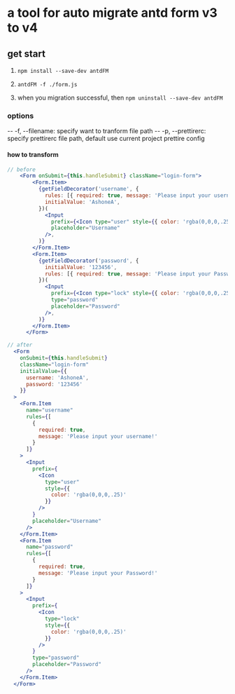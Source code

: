 # a tool for auto migrate antd form v3 to v4

## get start

1. `npm install --save-dev antdFM`

2. `antdFM -f ./form.js`

3. when you migration successful, then `npm uninstall --save-dev antdFM`

### options 
-- -f, --filename: specify want to tranform file path
-- -p, --prettirerc: specify prettirerc file path, default use current project prettire config 

#### how to transform

```jsx
// before
    <Form onSubmit={this.handleSubmit} className="login-form">
        <Form.Item>
          {getFieldDecorator('username', {
            rules: [{ required: true, message: 'Please input your username!' }],
            initialValue: 'AshoneA',
          })(
            <Input
              prefix={<Icon type="user" style={{ color: 'rgba(0,0,0,.25)' }} />}
              placeholder="Username"
            />,
          )}
        </Form.Item>
        <Form.Item>
          {getFieldDecorator('password', {
            initialValue: '123456',
            rules: [{ required: true, message: 'Please input your Password!' }],
          })(
            <Input
              prefix={<Icon type="lock" style={{ color: 'rgba(0,0,0,.25)' }} />}
              type="password"
              placeholder="Password"
            />,
          )}
        </Form.Item>
      </Form>

// after
  <Form
    onSubmit={this.handleSubmit}
    className="login-form"
    initialValue={{
      username: 'AshoneA',
      password: '123456'
    }}
  >
    <Form.Item
      name="username"
      rules={[
        {
          required: true,
          message: 'Please input your username!'
        }
      ]}
    >
      <Input
        prefix={
          <Icon
            type="user"
            style={{
              color: 'rgba(0,0,0,.25)'
            }}
          />
        }
        placeholder="Username"
      />
    </Form.Item>
    <Form.Item
      name="password"
      rules={[
        {
          required: true,
          message: 'Please input your Password!'
        }
      ]}
    >
      <Input
        prefix={
          <Icon
            type="lock"
            style={{
              color: 'rgba(0,0,0,.25)'
            }}
          />
        }
        type="password"
        placeholder="Password"
      />
    </Form.Item>
  </Form>

```

